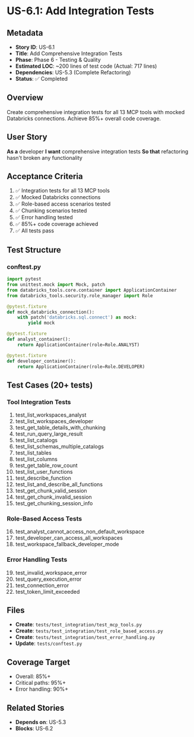 # US-6.1: Add Integration Tests

## Metadata
- **Story ID**: US-6.1
- **Title**: Add Comprehensive Integration Tests
- **Phase**: Phase 6 - Testing & Quality
- **Estimated LOC**: ~200 lines of test code (Actual: 717 lines)
- **Dependencies**: US-5.3 (Complete Refactoring)
- **Status**: ✅ Completed

## Overview
Create comprehensive integration tests for all 13 MCP tools with mocked Databricks connections. Achieve 85%+ overall code coverage.

## User Story
**As a** developer
**I want** comprehensive integration tests
**So that** refactoring hasn't broken any functionality

## Acceptance Criteria
1. ✅ Integration tests for all 13 MCP tools
2. ✅ Mocked Databricks connections
3. ✅ Role-based access scenarios tested
4. ✅ Chunking scenarios tested
5. ✅ Error handling tested
6. ✅ 85%+ code coverage achieved
7. ✅ All tests pass

## Test Structure

### conftest.py
```python
import pytest
from unittest.mock import Mock, patch
from databricks_tools.core.container import ApplicationContainer
from databricks_tools.security.role_manager import Role

@pytest.fixture
def mock_databricks_connection():
    with patch('databricks.sql.connect') as mock:
        yield mock

@pytest.fixture
def analyst_container():
    return ApplicationContainer(role=Role.ANALYST)

@pytest.fixture
def developer_container():
    return ApplicationContainer(role=Role.DEVELOPER)
```

## Test Cases (20+ tests)

### Tool Integration Tests
1. test_list_workspaces_analyst
2. test_list_workspaces_developer
3. test_get_table_details_with_chunking
4. test_run_query_large_result
5. test_list_catalogs
6. test_list_schemas_multiple_catalogs
7. test_list_tables
8. test_list_columns
9. test_get_table_row_count
10. test_list_user_functions
11. test_describe_function
12. test_list_and_describe_all_functions
13. test_get_chunk_valid_session
14. test_get_chunk_invalid_session
15. test_get_chunking_session_info

### Role-Based Access Tests
16. test_analyst_cannot_access_non_default_workspace
17. test_developer_can_access_all_workspaces
18. test_workspace_fallback_developer_mode

### Error Handling Tests
19. test_invalid_workspace_error
20. test_query_execution_error
21. test_connection_error
22. test_token_limit_exceeded

## Files
- **Create**: `tests/test_integration/test_mcp_tools.py`
- **Create**: `tests/test_integration/test_role_based_access.py`
- **Create**: `tests/test_integration/test_error_handling.py`
- **Update**: `tests/conftest.py`

## Coverage Target
- Overall: 85%+
- Critical paths: 95%+
- Error handling: 90%+

## Related Stories
- **Depends on**: US-5.3
- **Blocks**: US-6.2

